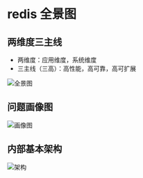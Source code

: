 # redis 全景图

## 两维度三主线
* 两维度：应用维度，系统维度
* 三主线（三高）：高性能，高可靠，高可扩展

![全景图](https://learn.lianglianglee.com/%e4%b8%93%e6%a0%8f/Redis%20%e6%a0%b8%e5%bf%83%e6%8a%80%e6%9c%af%e4%b8%8e%e5%ae%9e%e6%88%98/assets/79da7093ed998a99d9abe91e610b74e7-20221015222616-lkzzeqh.jpg)

## 问题画像图
![画像图](https://learn.lianglianglee.com/%e4%b8%93%e6%a0%8f/Redis%20%e6%a0%b8%e5%bf%83%e6%8a%80%e6%9c%af%e4%b8%8e%e5%ae%9e%e6%88%98/assets/70a5bc1ddc9e3579a2fcb8a5d44118b4-20221015222616-dv22xuz.jpeg)

## 内部基本架构
![架构](https://learn.lianglianglee.com/%e4%b8%93%e6%a0%8f/Redis%20%e6%a0%b8%e5%bf%83%e6%8a%80%e6%9c%af%e4%b8%8e%e5%ae%9e%e6%88%98/assets/30e0e0eb0b475e6082dd14e63c13ed44-20221015222650-w6fa1ay.jpg)